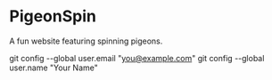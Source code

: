 # PigeonSpin

A fun website featuring spinning pigeons.

  git config --global user.email "you@example.com"
  git config --global user.name "Your Name"